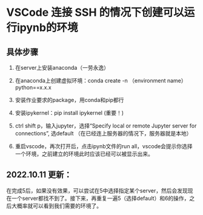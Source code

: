 # VSCode 连接 SSH 的情况下创建可以运行ipynb的环境

## 具体步骤

1. 在server上安装anaconda（一劳永逸）

2. 在anaconda上创建虚拟环境：conda create -n （environment name） python==x.x.x

3. 安装作业要求的package，用conda和pip都行

4. 安装ipykernel：pip install ipykernel (重要！)

5. ctrl shift p，输入jupyter，选择“Specify local or remote Jupyter server for connections”, 选default （在已经连上服务器的情况下，服务器就是本地）

6. 重启vscode，再次打开后，点击ipynb文件的run all，vscode会提示你选择一个环境，之前建立的环境此时应该已经可以被显示出来。

## 2022.10.11 更新：

在完成5后，如果没有效果，可以尝试在5中选择指定某个server，然后会发现现在一个server都找不到了。接下来，再重复一遍5（选择default）和6的操作，之后大概率就可以看到我们需要的环境了。
